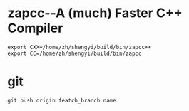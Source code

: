 # zapcc--A (much) Faster C++ Compiler
```
export CXX=/home/zh/shengyi/build/bin/zapcc++
export CC=/home/zh/shengyi/build/bin/zapcc
```
# git
```
git push origin featch_branch name
```